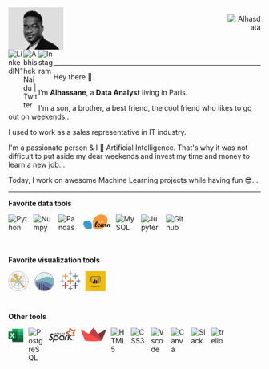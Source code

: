 
 <div style="display: flex;
    justify-content: space-between;">
  <div> 
    <img align="left" alt="Abhishek's Instagram" width="25%" src="https://github.com/Alhasdata/Alhasdata/blob/main/img/cov.png" />
  </div>
  <div>
    <p align="right"> <img src="https://github-readme-stats.vercel.app/api?username=Alhasdata&show_icons=true&theme=gotham" alt="Alhasdata" />
  </div>
</div>

<div>
     <a href="https://www.linkedin.com/in/alhassaneahmed/" target="_blank" rel="noopener noreferrer" > 
      <img align="left" alt=LinkedIN" width="30px" src="https://raw.githubusercontent.com/peterthehan/peterthehan/master/assets/linkedin.svg" /></a>
     <a href="https://twitter.com/alhassane86" target="_blank" rel="noopener noreferrer" >
      <img align="left" alt="Abhishek Naidu | Twitter" width="30px" src="https://raw.githubusercontent.com/peterthehan/peterthehan/master/assets/twitter.svg" /></a>     
     <a href="https://www.instagram.com/wpali/" target="_blank" rel="noopener noreferrer" >
      <img align="left" alt="Instagram" width="30px" src="https://raw.githubusercontent.com/hussainweb/hussainweb/main/icons/instagram.png" /></a>
</div>
<br />
                                                                                                                                           

---
Hey there 👋

I’m **Alhassane**, a **Data Analyst** living in Paris.

I'm a son, a brother, a best friend, the cool friend who likes to go out on weekends...

I used to work as a sales representative in IT industry.

I'm a passionate person & I 💖 Artificial Intelligence. That's why it was not difficult to put aside my dear weekends and invest my time and money to learn a new job…

Today, I work on awesome Machine Learning projects while having fun 😎...


---
                                                                                                                                           
**Favorite data tools**
<div Align="left">
<img Align="left" alt="Python" width="40px" src="https://cdn.jsdelivr.net/gh/devicons/devicon/icons/python/python-original.svg" style="padding-right:10px;" />
<img Align="left" alt="Numpy" width="40px" src="https://cdn.jsdelivr.net/gh/devicons/devicon/icons/numpy/numpy-original.svg" style="padding-right:10px;" />
<img Align="left" alt="Pandas" width="40px" src="https://cdn.jsdelivr.net/gh/devicons/devicon/icons/pandas/pandas-original.svg" style="padding-right:10px;" />
<img Align="left" alt="Sklearn" width="55px" src="https://github.com/Alhasdata/Alhasdata/blob/main/tools/sklearn.png" style="padding-right:10px;" />
<img Align="left" alt="MySQL" width="40px" src="https://cdn.jsdelivr.net/gh/devicons/devicon/icons/mysql/mysql-original.svg" style="padding-right:10px;" />
<img Align="left" alt="Jupyter" width="40px" src="https://cdn.jsdelivr.net/gh/devicons/devicon/icons/jupyter/jupyter-original.svg" style="padding-right:10px;" />
<img Align="left" alt="Github" width="40px" src="https://cdn.jsdelivr.net/gh/devicons/devicon/icons/github/github-original.svg" style="padding-right:10px;" />
<br/>

<br>
<br>
<br>

**Favorite visualization tools**

<img Align="left" alt="Jupyter" width="40px" src="./tools/Matplotlib.png" style="padding-right:10px;" />
<img Align="left" alt="Jupyter" width="44px" src="./tools/seaborn.svg" style="padding-right:10px;" />
<img Align="left" alt="Jupyter" width="40px" src="./tools/tableau.svg" style="padding-right:10px;" />
<img Align="left" alt="Jupyter" width="40px" src="./tools/powerbi.png" style="padding-right:10px;" />

<br/>


<br>
<br>
<br>

**Other tools**

<img Align="left" alt="excel" width="30px" src="./tools/excel.svg" style="padding-right:10px;" />
<img Align="left" alt="PostgreSQL" width="30px" src='https://cdn.jsdelivr.net/gh/devicons/devicon/icons/postgresql/postgresql-original.svg' style="padding-right:10px;" />
<img Align="left" alt="Spark" width="55px" src="https://github.com/Alhasdata/Alhasdata/blob/main/tools/spark.png" style="padding-right:10px;" />
<img Align="left" alt="Streamlit" width="50px" src="https://github.com/Alhasdata/Alhasdata/blob/main/tools/streamlit2.png" style="padding-right:10px;" />
<img Align="left" alt="HTML5" width="30px" src='https://cdn.jsdelivr.net/gh/devicons/devicon/icons/html5/html5-original.svg' style="padding-right:10px;" />
<img Align="left" alt="CSS3" width="30px" src="https://cdn.jsdelivr.net/gh/devicons/devicon/icons/css3/css3-original.svg" style="padding-right:10px;" />
<img Align="left" alt="Vscode" width="30px" src="https://cdn.jsdelivr.net/gh/devicons/devicon/icons/vscode/vscode-original.svg" style="padding-right:10px;" />
<img Align="left" alt="Canva" width="30px" src='https://cdn.jsdelivr.net/gh/devicons/devicon/icons/canva/canva-original.svg' style="padding-right:10px;" />
<img Align="left" alt="Slack" width="30px" src="https://cdn.jsdelivr.net/gh/devicons/devicon/icons/slack/slack-original.svg" style="padding-right:10px;" />
<img Align="left" alt="trello" width="30px" src="https://cdn.jsdelivr.net/gh/devicons/devicon/icons/trello/trello-plain.svg" style="padding-right:10px;" />
</div>



<br>
